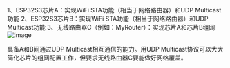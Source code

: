 1、ESP32S3芯片A：实现WiFi STA功能（相当于网络路由器）和UDP Multicast功能
2、ESP32S3芯片B：实现WiFi STA功能（相当于网络路由器）和UDP Multicast功能
3、无线路由器C（例如：MyRouter）：实现芯片A和芯片B组网
![image](https://github.com/user-attachments/assets/bc18532c-e6e2-4dc8-9f8a-f5cadfaea502)


具备A和B间通过UDP Multicast相互通信的能力。用UDP Multicast协议可以大大简化芯片的组网配置工作，但要求无线路由器C要能做好网络覆盖。

